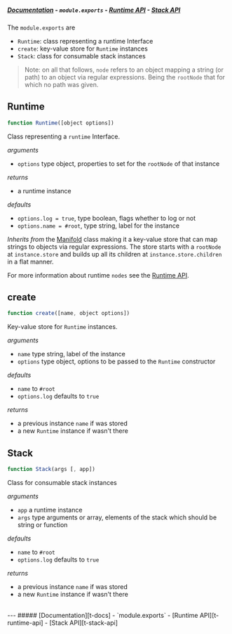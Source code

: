 ##### [Documentation][t-docs] - `module.exports` - [Runtime API][t-runtime-api] - [Stack API][t-stack-api]

The `module.exports` are

- `Runtime`: class representing a runtime Interface
- `create`: key-value store for `Runtime` instances
- `Stack`: class for consumable stack instances

> Note: on all that follows, `node` refers to an object mapping a string (or path) to an object via regular expressions. Being the `rootNode` that for which
no path was given.

## Runtime

```js
function Runtime([object options])
```

Class representing a `runtime` Interface.

_arguments_
 - `options` type object, properties to set for the `rootNode` of that instance

_returns_
 - a runtime instance

_defaults_
- `options.log = true`, type boolean, flags whether to log or not
- `options.name = #root`, type string, label for the instance

_Inherits from_ the [Manifold][x-manifold] class making it a key-value store that can map strings to objects via regular expressions. The store starts with a `rootNode` at `instance.store` and builds up all its children at `instance.store.children` in a flat manner.

For more information about runtime `nodes` see the [Runtime API](./runtime.md).

## create

```js
function create([name, object options])
```

Key-value store for `Runtime` instances.

_arguments_
- `name` type string, label of the instance
- `options` type object, options to be passed to the `Runtime` constructor

_defaults_
 - `name` to `#root`
 - `options.log` defaults to `true`

_returns_
 - a previous instance `name` if was stored
 - a new `Runtime` instance if wasn't there

## Stack
```js
function Stack(args [, app])
```
Class for consumable stack instances

_arguments_
- `app` a runtime instance
- `args` type arguments or array, elements of the stack which should be string or function

_defaults_
- `name` to `#root`
- `options.log` defaults to `true`

_returns_
- a previous instance `name` if was stored
- a new `Runtime` instance if wasn't there

<br>
---
##### [Documentation][t-docs] - `module.exports` - [Runtime API][t-runtime-api] - [Stack API][t-stack-api]

<!--
  x-: is for just a link
  t-: is for doc's toc
-->

[t-docs]: http://github.com/stringparser/runtime/tree/master/docs
[t-module]: http://github.com/stringparser/runtime/tree/master/docs/api/readme.md
[t-runtime-api]: http://github.com/stringparser/runtime/tree/master/docs/api/runtime.md
[t-stack-api]: http://github.com/stringparser/runtime/tree/master/docs/api/stack.md

[x-manifold]: http://github.com/stringparser/manifold
[x-runtime-set]: http://github.com/stringparser/manifold
[x-runtime-get]: http://github.com/stringparser/manifold#manifoldgetpath-options-mod
[x-runtime-parse]: http://github.com/stringparser/manifold#manifoldparseprop-parser
